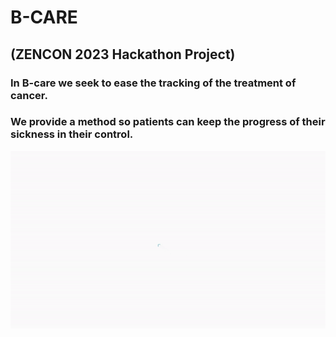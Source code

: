 # B-CARE
## (ZENCON 2023 Hackathon Project)

### In B-care we seek to ease the tracking of the treatment of cancer.
### We provide a method so patients can keep the progress of their sickness in their control.

![B-CARE](/public/loader.gif)